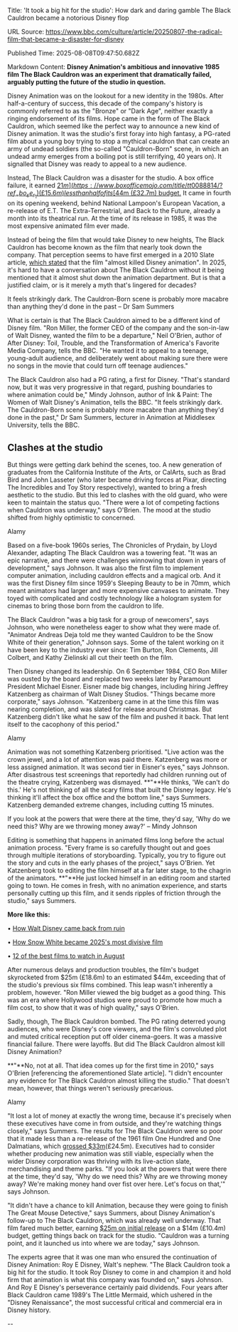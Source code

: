 Title: 'It took a big hit for the studio': How dark and daring gamble The Black Cauldron became a notorious Disney flop

URL Source: https://www.bbc.com/culture/article/20250807-the-radical-film-that-became-a-disaster-for-disney

Published Time: 2025-08-08T09:47:50.682Z

Markdown Content:
**Disney Animation's ambitious and innovative 1985 film The Black Cauldron was an experiment that dramatically failed, arguably putting the future of the studio in question.**

Disney Animation was on the lookout for a new identity in the 1980s. After half-a-century of success, this decade of the company's history is commonly referred to as the "Bronze" or "Dark Age", neither exactly a ringing endorsement of its films. Hope came in the form of The Black Cauldron, which seemed like the perfect way to announce a new kind of Disney animation. It was the studio's first foray into high fantasy, a PG-rated film about a young boy trying to stop a mythical cauldron that can create an army of undead soldiers (the so-called "Cauldron-Born" scene, in which an undead army emerges from a boiling pot is still terrifying, 40 years on). It signalled that Disney was ready to appeal to a new audience.

Instead, The Black Cauldron was a disaster for the studio. A box office failure, it earned [$21m](https://www.boxofficemojo.com/title/tt0088814/?ref_=bo_se_r_1)(£15.6m) less than half of its [$44m (£32.7m) budget.](https://www.sfgate.com/movies/article/Review-Waking-Sleeping-Beauty-3269188.php) It came in fourth on its opening weekend, behind National Lampoon's European Vacation, a re-release of E.T. The Extra-Terrestrial, and Back to the Future, already a month into its theatrical run. At the time of its release in 1985, it was the most expensive animated film ever made.

Instead of being the film that would take Disney to new heights, The Black Cauldron has become known as the film that nearly took down the company. That perception seems to have first emerged in a 2010 Slate article, [which stated](https://www.slate.com/articles/arts/dvdextras/2010/10/the_black_cauldron.html) that the film "almost killed Disney animation". In 2025, it's hard to have a conversation about The Black Cauldron without it being mentioned that it almost shut down the animation department. But is that a justified claim, or is it merely a myth that's lingered for decades?

It feels strikingly dark. The Cauldron-Born scene is probably more macabre than anything they'd done in the past – Dr Sam Summers

What is certain is that The Black Cauldron aimed to be a different kind of Disney film. "Ron Miller, the former CEO of the company and the son-in-law of Walt Disney, wanted the film to be a departure," Neil O'Brien, author of After Disney: Toil, Trouble, and the Transformation of America's Favorite Media Company, tells the BBC. "He wanted it to appeal to a teenage, young-adult audience, and deliberately went about making sure there were no songs in the movie that could turn off teenage audiences."

The Black Cauldron also had a PG rating, a first for Disney. "That's standard now, but it was very progressive in that regard, pushing boundaries to where animation could be," Mindy Johnson, author of Ink & Paint: The Women of Walt Disney's Animation, tells the BBC. "It feels strikingly dark. The Cauldron-Born scene is probably more macabre than anything they'd done in the past," Dr Sam Summers, lecturer in Animation at Middlesex University, tells the BBC.

**Clashes at the studio**
-------------------------

But things were getting dark behind the scenes, too. A new generation of graduates from the California Institute of the Arts, or CalArts, such as Brad Bird and John Lasseter (who later became driving forces at Pixar, directing The Incredibles and Toy Story respectively), wanted to bring a fresh aesthetic to the studio. But this led to clashes with the old guard, who were keen to maintain the status quo. "There were a lot of competing factions when Cauldron was underway," says O'Brien. The mood at the studio shifted from highly optimistic to concerned.

Alamy

Based on a five-book 1960s series, The Chronicles of Prydain, by Lloyd Alexander, adapting The Black Cauldron was a towering feat. "It was an epic narrative, and there were challenges winnowing that down in years of development," says Johnson. It was also the first film to implement computer animation, including cauldron effects and a magical orb. And it was the first Disney film since 1959's Sleeping Beauty to be in 70mm, which meant animators had larger and more expensive canvases to animate. They toyed with complicated and costly technology like a hologram system for cinemas to bring those born from the cauldron to life.

The Black Cauldron "was a big task for a group of newcomers", says Johnson, who were nonetheless eager to show what they were made of. "Animator Andreas Deja told me they wanted Cauldron to be the Snow White of their generation," Johnson says. Some of the talent working on it have been key to the industry ever since: Tim Burton, Ron Clements, Jill Colbert, and Kathy Zielinski all cut their teeth on the film.

Then Disney changed its leadership. On 6 September 1984, CEO Ron Miller was ousted by the board and replaced two weeks later by Paramount President Michael Eisner. Eisner made big changes, including hiring Jeffrey Katzenberg as chairman of Walt Disney Studios. "Things became more corporate," says Johnson. "Katzenberg came in at the time this film was nearing completion, and was slated for release around Christmas. But Katzenberg didn't like what he saw of the film and pushed it back. That lent itself to the cacophony of this period."

Alamy

Animation was not something Katzenberg prioritised. "Live action was the crown jewel, and a lot of attention was paid there. Katzenberg was more or less assigned animation. It was second tier in Eisner's eyes," says Johnson. After disastrous test screenings that reportedly had children running out of the theatre crying, Katzenberg was dismayed. **"**He thinks, 'We can't do this.' He's not thinking of all the scary films that built the Disney legacy. He's thinking it'll affect the box office and the bottom line," says Summers. Katzenberg demanded extreme changes, including cutting 15 minutes.

If you look at the powers that were there at the time, they'd say, 'Why do we need this? Why are we throwing money away?' – Mindy Johnson

Editing is something that happens in animated films long before the actual animation process. "Every frame is so carefully thought out and goes through multiple iterations of storyboarding. Typically, you try to figure out the story and cuts in the early phases of the project," says O'Brien. Yet Katzenberg took to editing the film himself at a far later stage, to the chagrin of the animators. **"**He just locked himself in an editing room and started going to town. He comes in fresh, with no animation experience, and starts personally cutting up this film, and it sends ripples of friction through the studio," says Summers.

**More like this:**

• [How Walt Disney came back from ruin](https://www.bbc.com/culture/article/20231117-steamboat-willie-how-walt-disney-came-back-from-ruin)

[](https://www.bbc.com/culture/article/20250807-the-radical-film-that-became-a-disaster-for-disney)• [How Snow White became 2025's most divisive film](https://www.bbc.com/culture/article/20250314-how-the-disney-remake-became-2025s-most-divisive-film-snow-white)

[](https://www.bbc.com/culture/article/20250807-the-radical-film-that-became-a-disaster-for-disney)• [12 of the best films to watch in August](https://www.bbc.com/culture/article/20250725-12-of-the-best-films-to-watch-in-august)

After numerous delays and production troubles, the film's budget skyrocketed from $25m (£18.6m) to an estimated $44m, exceeding that of the studio's previous six films combined. This leap wasn't inherently a problem, however. "Ron Miller viewed the big budget as a good thing. This was an era where Hollywood studios were proud to promote how much a film cost, to show that it was of high quality," says O'Brien.

Sadly, though, The Black Cauldron bombed. The PG rating deterred young audiences, who were Disney's core viewers, and the film's convoluted plot and muted critical reception put off older cinema-goers. It was a massive financial failure. There were layoffs. But did The Black Cauldron almost kill Disney Animation?

**"**No, not at all. That idea comes up for the first time in 2010," says O'Brien [referencing the aforementioned Slate article]. "I didn't encounter any evidence for The Black Cauldron almost killing the studio." That doesn't mean, however, that things weren't seriously precarious.

Alamy

"It lost a lot of money at exactly the wrong time, because it's precisely when these executives have come in from outside, and they're watching things closely," says Summers. The results for The Black Cauldron were so poor that it made less than a re-release of the 1961 film One Hundred and One Dalmatians, which [grossed $33m](https://www.boxofficemojo.com/release/rl843154945/weekend/)(£24.5m). Executives had to consider whether producing new animation was still viable, especially when the wider Disney corporation was thriving with its live-action slate, merchandising and theme parks. "If you look at the powers that were there at the time, they'd say, 'Why do we need this? Why are we throwing money away? We're making money hand over fist over here. Let's focus on that,'" says Johnson.

"It didn't have a chance to kill Animation, because they were going to finish The Great Mouse Detective," says Summers, about Disney Animation's follow-up to The Black Cauldron, which was already well underway. That film fared much better, earning [$25m on initial release](https://www.boxofficemojo.com/releasegroup/gr1163809285/) on a $14m (£10.4m) budget, getting things back on track for the studio. "Cauldron was a turning point, and it launched us into where we are today," says Johnson.

The experts agree that it was one man who ensured the continuation of Disney Animation: Roy E Disney, Walt's nephew. "The Black Cauldron took a big hit for the studio. It took Roy Disney to come in and champion it and hold firm that animation is what this company was founded on," says Johnson. And Roy E Disney's perseverance certainly paid dividends. Four years after Black Cauldron came 1989's The Little Mermaid, which ushered in the "Disney Renaissance", the most successful critical and commercial era in Disney history.

--